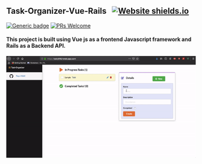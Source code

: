 ## Task-Organizer-Vue-Rails &nbsp; [![Website shields.io](https://img.shields.io/website-up-down-success-red/http/shields.io.svg)](https://tasky916.herokuapp.com/)
[![Generic badge](https://img.shields.io/badge/Visit-Website-208bc9.svg)](https://tasky916.herokuapp.com/) [![PRs Welcome](https://img.shields.io/badge/PRs-welcome-brightgreen.svg?style=flat-square)](https://github.com/manojnaidu619/task-organizer-vue-rails/pulls)


#### This project is built using Vue js as a frontend Javascript framework and Rails as a Backend API.

![](./task-manager.gif)

